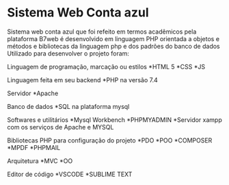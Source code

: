 # Sistema Web Conta azul



Sistema web conta azul que foi refeito em termos acadêmicos pela plataforma B7web é desenvolvido em linguagem PHP orientada a objetos e métodos e bibliotecas da linguagem php e dos padrões do banco de dados 
Utilizado para desenvolver o projeto foram: 

Linguagem de programação, marcação ou estilos
*HTML 5
*CSS
*JS

Linguagem feita em seu backend
*PHP na versão 7.4 

Servidor 
*Apache

Banco de dados 
*SQL na plataforma mysql

Softwares e utilitários 
 *Mysql Workbench 
 *PHPMYADMIN 
 *Servidor xampp com os serviços de Apache e MYSQL

Bibliotecas PHP para configuração do projeto 
*PDO
*POO
*COMPOSER
*MPDF
*PHPMAIL

Arquitetura
*MVC 
*OO

Editor de código
*VSCODE
*SUBLIME TEXT

